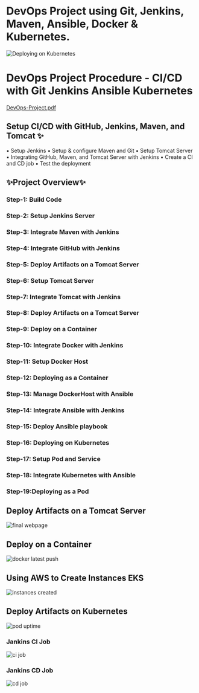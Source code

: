 # DevOps Project using Git, Jenkins, Maven, Ansible, Docker & Kubernetes.

![Deploying on Kubernetes](https://github.com/vashanth-sri/CICD_with_Git-Jenkins-Ansible-Kubernetes/assets/121790761/eddde075-4aba-4c30-b72d-21b8624b8a19)
# DevOps Project Procedure - CI/CD with Git Jenkins Ansible Kubernetes 
[DevOps-Project.pdf](https://github.com/vashanth-sri/CICD_with_Git-Jenkins-Ansible-Kubernetes/files/12505632/DevOps-Project.pdf)

## Setup CI/CD with GitHub, Jenkins, Maven, and Tomcat ✨
▪ Setup Jenkins
▪ Setup & configure Maven and Git
▪ Setup Tomcat Server
▪ Integrating GitHub, Maven, and Tomcat Server with Jenkins
▪ Create a CI and CD job
▪ Test the deployment
## ✨Project Overview✨
### Step-1: Build Code
### Step-2: Setup Jenkins Server
### Step-3: Integrate Maven with Jenkins
### Step-4: Integrate GitHub with Jenkins
### Step-5: Deploy Artifacts on a Tomcat Server
### Step-6: Setup Tomcat Server
### Step-7: Integrate Tomcat with Jenkins
### Step-8: Deploy Artifacts on a Tomcat Server
### Step-9: Deploy on a Container
### Step-10: Integrate Docker with Jenkins
### Step-11: Setup Docker Host
### Step-12: Deploying as a Container
### Step-13: Manage DockerHost with Ansible
### Step-14: Integrate Ansible with Jenkins
### Step-15: Deploy Ansible playbook
### Step-16: Deploying on Kubernetes
### Step-17: Setup Pod and Service
### Step-18: Integrate Kubernetes with Ansible
### Step-19:Deploying as a Pod

## Deploy Artifacts on a Tomcat Server
![final webpage](https://github.com/vashanth-sri/CICD_with_Git-Jenkins-Ansible-Kubernetes/assets/121790761/f02fd1e5-7d5b-4682-93fb-64a4d06b18a5)
## Deploy on a Container
![docker latest push](https://github.com/vashanth-sri/CICD_with_Git-Jenkins-Ansible-Kubernetes/assets/121790761/dd3aecfd-ae6c-47e9-8aaf-b1829fe8fd47)
## Using AWS to Create Instances EKS
![instances created](https://github.com/vashanth-sri/CICD_with_Git-Jenkins-Ansible-Kubernetes/assets/121790761/c80e98d6-571c-413a-be2f-40368e7431f2)
## Deploy Artifacts on Kubernetes
![pod uptime](https://github.com/vashanth-sri/CICD_with_Git-Jenkins-Ansible-Kubernetes/assets/121790761/b11c029c-d312-4f91-a79f-7c59794743df)
### Jankins CI Job 
![ci job](https://github.com/vashanth-sri/CICD_with_Git-Jenkins-Ansible-Kubernetes/assets/121790761/1a9f3d03-0ea1-420a-b792-42d4b5c2e731)
### Jankins CD Job
![cd job](https://github.com/vashanth-sri/CICD_with_Git-Jenkins-Ansible-Kubernetes/assets/121790761/cb653025-c7fe-4b63-83d5-b1688cb09cd8)




